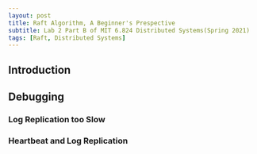 ```yaml
---
layout: post
title: Raft Algorithm, A Beginner's Prespective
subtitle: Lab 2 Part B of MIT 6.824 Distributed Systems(Spring 2021)
tags: [Raft, Distributed Systems]
---
```


## Introduction


## Debugging

### Log Replication too Slow

### Heartbeat and Log Replication